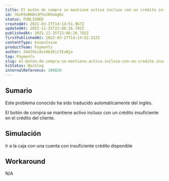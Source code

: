 ```yaml
---
title: El botón de compra se mantiene activo incluso con un crédito insuficiente del Método de Pago Crédito del Cliente
id: 76oPdoBKDn3PSn2KhomgQc
status: PUBLISHED
createdAt: 2022-03-27T14:14:51.967Z
updatedAt: 2022-11-25T22:06:26.792Z
publishedAt: 2022-11-25T22:06:26.792Z
firstPublishedAt: 2022-03-27T14:14:52.312Z
contentType: knownIssue
productTeam: Payments
author: 2mXZkbi0oi061KicTExNjo
tag: Payments
slug: el-boton-de-compra-se-mantiene-activo-incluso-con-un-credito-insuficiente-del-metodo-de-pago-credito-del-cliente
kiStatus: Backlog
internalReference: 309820
---
```


## Sumario

<div class="alert alert-info">
  <p>Este problema conocido ha sido traducido automáticamente del inglés.</p>
</div>


El botón de compra se mantiene activo incluso con un crédito insuficiente en el crédito del cliente.



## Simulación


Ir a la caja con una cuenta con insuficiente crédito disponible



## Workaround


N/A

